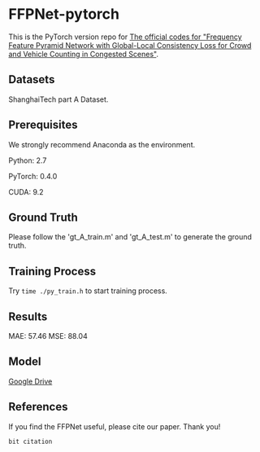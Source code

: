 # FFPNet-pytorch

This is the PyTorch version repo for [The official codes for "Frequency Feature Pyramid Network with Global-Local Consistency Loss for Crowd and Vehicle Counting in Congested Scenes"](https://arxiv.org/abs/***).
## Datasets
ShanghaiTech part A Dataset.

## Prerequisites
We strongly recommend Anaconda as the environment.

Python: 2.7

PyTorch: 0.4.0

CUDA: 9.2
## Ground Truth

Please follow the 'gt_A_train.m' and 'gt_A_test.m' to generate the ground truth.

## Training Process

Try `time ./py_train.h` to start training process.

## Results

MAE: 57.46
MSE: 88.04

## Model

[Google Drive](https://drive.google.com/file/d/1XkbgYUzAteSa85MDXXvOuzqtV79_y9v2/view?usp=sharing)

## References

If you find the FFPNet useful, please cite our paper. Thank you!

```
bit citation
```
